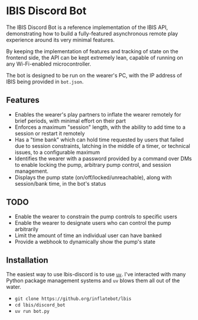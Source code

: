 # lBIS Discord Bot

The lBIS Discord Bot is a reference implementation of the lBIS API, demonstrating how to build a fully-featured asynchronous remote play experience around its very minimal features.

By keeping the implementation of features and tracking of state on the frontend side, the API can be kept extremely lean, capable of running on any Wi-Fi-enabled microcontroller.

The bot is designed to be run on the wearer's PC, with the IP address of lBIS being provided in `bot.json`.

## Features

- Enables the wearer's play partners to inflate the wearer remotely for brief periods, with minimal effort on their part
- Enforces a maximum "session" length, with the ability to add time to a session or restart it remotely
- Has a "time bank" which can hold time requested by users that failed due to session constraints, latching in the middle of a timer, or technical issues, to a configurable maximum
- Identifies the wearer with a password provided by a command over DMs to enable locking the pump, arbitrary pump control, and session management.
- Displays the pump state (on/off/locked/unreachable), along with session/bank time, in the bot's status

## TODO

- Enable the wearer to constrain the pump controls to specific users
- Enable the wearer to designate users who can control the pump arbitrarily
- Limit the amount of time an individual user can have banked
- Provide a webhook to dynamically show the pump's state

## Installation

The easiest way to use lbis-discord is to use [`uv`](https://docs.astral.sh/uv/). I've interacted with many Python package management systems and `uv` blows them all out of the water.
- `git clone https://github.org/inflatebot/lbis`
- `cd lbis/discord_bot`
- `uv run bot.py`